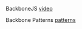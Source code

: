 BackboneJS
[video](https://www.youtube.com/watch?v=FZSjvWtUxYk)

Backbone Patterns
[patterns](http://ricostacruz.com/backbone-patterns/)
